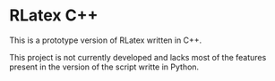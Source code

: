 # RLatex C++

This is a prototype version of RLatex written in C++.

This project is not currently developed and lacks most of the features present
in the version of the script writte in Python.